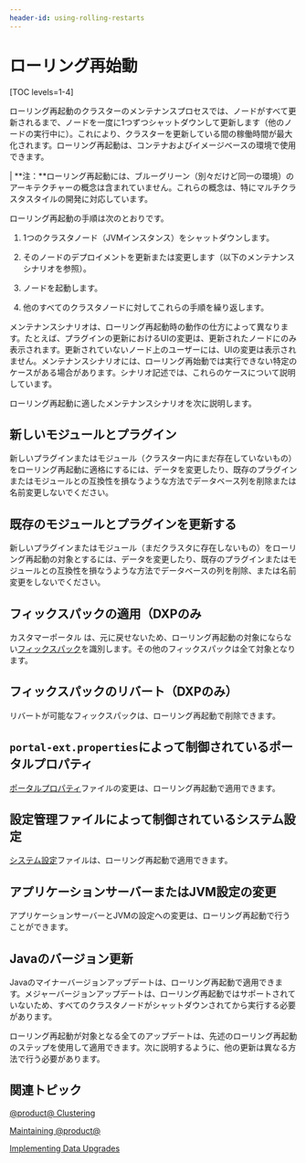 ```yaml
---
header-id: using-rolling-restarts
---
```


# ローリング再始動

[TOC levels=1-4]

ローリング再起動のクラスターのメンテナンスプロセスでは、ノードがすべて更新されるまで、ノードを一度に1つずつシャットダウンして更新します（他のノードの実行中に）。これにより、クラスターを更新している間の稼働時間が最大化されます。ローリング再起動は、コンテナおよびイメージベースの環境で使用できます。

| **注：**ローリング再起動には、ブルーグリーン（別々だけど同一の環境）のアーキテクチャーの概念は含まれていません。これらの概念は、特にマルチクラスタスタイルの開発に対応しています。

ローリング再起動の手順は次のとおりです。

1. 1つのクラスタノード（JVMインスタンス）をシャットダウンします。

2. そのノードのデプロイメントを更新または変更します（以下のメンテナンスシナリオを参照）。

3. ノードを起動します。

4. 他のすべてのクラスタノードに対してこれらの手順を繰り返します。

メンテナンスシナリオは、ローリング再起動時の動作の仕方によって異なります。たとえば、プラグインの更新におけるUIの変更は、更新されたノードにのみ表示されます。更新されていないノード上のユーザーには、UIの変更は表示されません。メンテナンスシナリオには、ローリング再始動では実行できない特定のケースがある場合があります。シナリオ記述では、これらのケースについて説明しています。

ローリング再起動に適したメンテナンスシナリオを次に説明します。

## 新しいモジュールとプラグイン

新しいプラグインまたはモジュール（クラスター内にまだ存在していないもの）をローリング再起動に適格にするには、データを変更したり、既存のプラグインまたはモジュールとの互換性を損なうような方法でデータベース列を削除または名前変更しないでください。

## 既存のモジュールとプラグインを更新する

新しいプラグインまたはモジュール（まだクラスタに存在しないもの）をローリング再起動の対象とするには、データを変更したり、既存のプラグインまたはモジュールとの互換性を損なうような方法でデータベースの列を削除、または名前変更をしないでください。

## フィックスパックの適用（DXPのみ

カスタマーポータル は、元に戻せないため、ローリング再起動の対象にならない[フィックスパック](/discover/deployment/-/knowledge_base/7-1/maintaining-liferay)を識別します。その他のフィックスパックは全て対象となります。

## フィックスパックのリバート（DXPのみ）

リバートが可能なフィックスパックは、ローリング再起動で削除できます。

## `portal-ext.properties`によって制御されているポータルプロパティ

[ポータルプロパティ](@platform-ref@/7.1-latest/propertiesdoc/portal.properties.html)ファイルの変更は、ローリング再起動で適用できます。

## 設定管理ファイルによって制御されているシステム設定

[システム設定](/discover/portal/-/knowledge_base/7-1/understanding-system-configuration-files)ファイルは、ローリング再起動で適用できます。

## アプリケーションサーバーまたはJVM設定の変更

アプリケーションサーバーとJVMの設定への変更は、ローリング再起動で行うことができます。

## Javaのバージョン更新

Javaのマイナーバージョンアップデートは、ローリング再起動で適用できます。メジャーバージョンアップデートは、ローリング再起動ではサポートされていないため、すべてのクラスタノードがシャットダウンされてから実行する必要があります。

ローリング再起動が対象となる全てのアップデートは、先述のローリング再起動のステップを使用して適用できます。次に説明するように、他の更新は異なる方法で行う必要があります。

## 関連トピック

[@product@ Clustering](/discover/deployment/-/knowledge_base/7-1/liferay-clustering)

[Maintaining @product@](/discover/deployment/-/knowledge_base/7-1/maintaining-liferay)

[Implementing Data Upgrades](/develop/tutorials/-/knowledge_base/7-1/data-upgrades)
